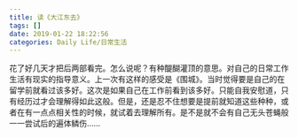 ```yaml
---
title: 读《大江东去》
tags: []
date: 2019-01-22 18:22:56
categories: Daily Life/日常生活
---
```


花了好几天才把后两部看完。怎么说呢？有种醍醐灌顶的意思。对自己的日常工作生活有现实的指导意义。上一次有这样的感受是《围城》。当时觉得要是自己的在留学前就看过该多好。这次是如果自己在工作前看到该多好。只能自我安慰道，只有经历过才会理解得如此这般。但是，还是忍不住想要是提前就知道这些种种，或者在有一点点相关性的时候，就试着去理解所有。是不是就不会有自己无头苍蝇般一一尝试后的遍体鳞伤……
